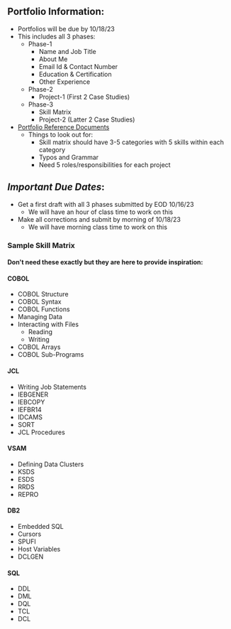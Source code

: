 ## Portfolio Information:
- Portfolios will be due by 10/18/23
- This includes all 3 phases:
    - Phase-1
        - Name and Job Title
        - About Me
        - Email Id & Contact Number
        - Education & Certification
        - Other Experience
    - Phase-2
        - Project-1 (First 2 Case Studies)   
    - Phase-3                      
        - Skill Matrix                           
        - Project-2 (Latter 2 Case Studies)
- [Portfolio Reference Documents](https://revaturelabs.github.io/Portfolio-Reference-Documents/)
    - Things to look out for:
        - Skill matrix should have 3-5 categories with 5 skills within each category
        - Typos and Grammar
        - Need 5 roles/responsibilities for each project
## *Important Due Dates*:
- Get a first draft with all 3 phases submitted by EOD 10/16/23
    - We will have an hour of class time to work on this
- Make all corrections and submit by morning of 10/18/23
    - We will have morning class time to work on this

### Sample Skill Matrix
#### Don't need these exactly but they are here to provide inspiration:

#### COBOL
- COBOL Structure
- COBOL Syntax
- COBOL Functions
- Managing Data
- Interacting with Files
	- Reading
	- Writing
- COBOL Arrays
- COBOL Sub-Programs

#### JCL
- Writing Job Statements
- IEBGENER
- IEBCOPY
- IEFBR14
- IDCAMS
- SORT
- JCL Procedures

#### VSAM
- Defining Data Clusters
- KSDS
- ESDS
- RRDS
- REPRO

#### DB2
- Embedded SQL
- Cursors
- SPUFI
- Host Variables
- DCLGEN

#### SQL
- DDL
- DML
- DQL
- TCL
- DCL